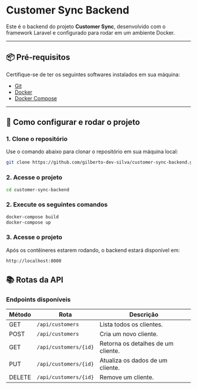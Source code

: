 # Customer Sync Backend

Este é o backend do projeto **Customer Sync**, desenvolvido com o framework Laravel e configurado para rodar em um ambiente Docker.

---

## 📦 Pré-requisitos

Certifique-se de ter os seguintes softwares instalados em sua máquina:

- [Git](https://git-scm.com/)
- [Docker](https://www.docker.com/)
- [Docker Compose](https://docs.docker.com/compose/)

---

## 🚀 Como configurar e rodar o projeto

### 1. Clone o repositório

Use o comando abaixo para clonar o repositório em sua máquina local:

```bash
git clone https://github.com/gilberto-dev-silva/customer-sync-backend.git
```
### 2. Acesse o projeto
```bash
cd customer-sync-backend
```

### 2. Execute os seguintes comandos
```bash
docker-compose build
docker-compose up
```
### 3. Acesse o projeto
Após os contêineres estarem rodando, o backend estará disponível em:
```bash
http://localhost:8000
```
## 📚 Rotas da API

### Endpoints disponíveis

| Método  | Rota                  | Descrição                          |
|---------|-----------------------|------------------------------------|
| GET     | `/api/customers`      | Lista todos os clientes.          |
| POST    | `/api/customers`      | Cria um novo cliente.             |
| GET     | `/api/customers/{id}` | Retorna os detalhes de um cliente.|
| PUT     | `/api/customers/{id}` | Atualiza os dados de um cliente.  |
| DELETE  | `/api/customers/{id}` | Remove um cliente.                |

